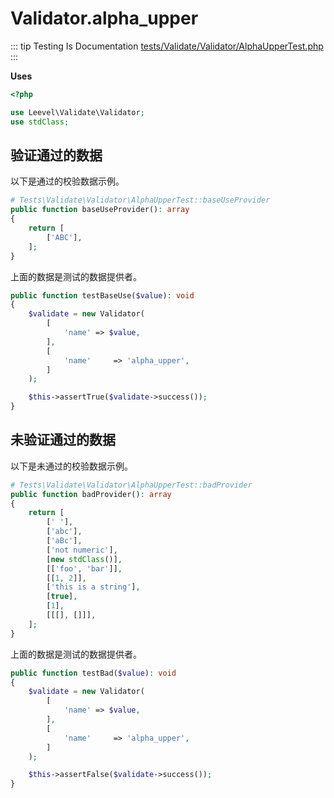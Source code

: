 # Validator.alpha_upper

::: tip Testing Is Documentation
[tests/Validate/Validator/AlphaUpperTest.php](https://github.com/hunzhiwange/framework/blob/master/tests/Validate/Validator/AlphaUpperTest.php)
:::
    
**Uses**

``` php
<?php

use Leevel\Validate\Validator;
use stdClass;
```

## 验证通过的数据

以下是通过的校验数据示例。

``` php
# Tests\Validate\Validator\AlphaUpperTest::baseUseProvider
public function baseUseProvider(): array
{
    return [
        ['ABC'],
    ];
}
```

上面的数据是测试的数据提供者。


``` php
public function testBaseUse($value): void
{
    $validate = new Validator(
        [
            'name' => $value,
        ],
        [
            'name'     => 'alpha_upper',
        ]
    );

    $this->assertTrue($validate->success());
}
```
    
## 未验证通过的数据

以下是未通过的校验数据示例。

``` php
# Tests\Validate\Validator\AlphaUpperTest::badProvider
public function badProvider(): array
{
    return [
        [' '],
        ['abc'],
        ['aBc'],
        ['not numeric'],
        [new stdClass()],
        [['foo', 'bar']],
        [[1, 2]],
        ['this is a string'],
        [true],
        [1],
        [[[], []]],
    ];
}
```

上面的数据是测试的数据提供者。


``` php
public function testBad($value): void
{
    $validate = new Validator(
        [
            'name' => $value,
        ],
        [
            'name'     => 'alpha_upper',
        ]
    );

    $this->assertFalse($validate->success());
}
```